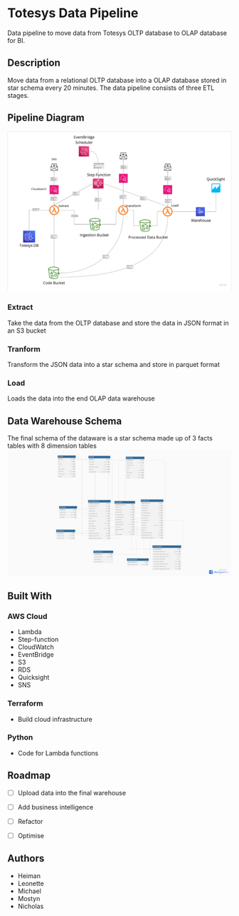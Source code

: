 # Totesys Data Pipeline
Data pipeline to move data from Totesys OLTP database to OLAP database for BI.

## Description
Move data from a relational OLTP database into a OLAP database stored in star schema every 20 minutes. The data pipeline consists of three ETL stages.

## Pipeline Diagram
![alt text](image-pipeline_diagram.png)

### Extract
Take the data from the OLTP database and store the data in JSON format in an S3 bucket
### Tranform
Transform the JSON data into a star schema and store in parquet format
### Load
Loads the data into the end OLAP data warehouse

## Data Warehouse Schema
The final schema of the dataware is a star schema made up of 3 facts tables with 8 dimension tables
![alt text](image-warehouse_schema.png)

## Built With
### AWS Cloud
- Lambda
- Step-function
- CloudWatch
- EventBridge
- S3
- RDS
- Quicksight
- SNS

### Terraform
- Build cloud infrastructure

### Python
- Code for Lambda functions

## Roadmap
- [ ] Upload data into the final warehouse
- [ ] Add business intelligence 
- [ ] Refactor
- [ ] Optimise


## Authors
- Heiman
- Leonette
- Michael
- Mostyn
- Nicholas
